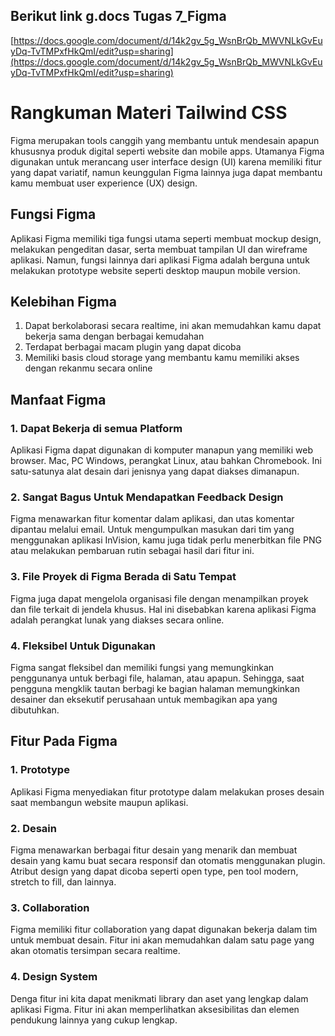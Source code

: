 ## Berikut link g.docs Tugas 7_Figma
[https://docs.google.com/document/d/14k2gv_5g_WsnBrQb_MWVNLkGvEuyDq-TvTMPxfHkQmI/edit?usp=sharing](https://docs.google.com/document/d/14k2gv_5g_WsnBrQb_MWVNLkGvEuyDq-TvTMPxfHkQmI/edit?usp=sharing)

# Rangkuman Materi Tailwind CSS
Figma merupakan tools canggih yang membantu untuk mendesain apapun khususnya produk digital seperti website dan mobile apps. Utamanya Figma digunakan untuk merancang user interface design (UI) karena memiliki fitur yang dapat variatif, namun keunggulan Figma lainnya juga dapat membantu kamu membuat user experience (UX) design.

## Fungsi Figma
Aplikasi Figma memiliki tiga fungsi utama seperti membuat mockup design, melakukan pengeditan dasar, serta membuat tampilan UI dan wireframe aplikasi. Namun, fungsi lainnya dari aplikasi Figma adalah berguna untuk melakukan prototype website seperti desktop maupun mobile version.

## Kelebihan Figma
1. Dapat berkolaborasi secara realtime, ini akan memudahkan kamu dapat bekerja sama dengan berbagai kemudahan
2. Terdapat berbagai macam plugin yang dapat dicoba
3. Memiliki basis cloud storage yang membantu kamu memiliki akses dengan rekanmu secara online

## Manfaat Figma
### 1. Dapat Bekerja di semua Platform
Aplikasi Figma dapat digunakan di komputer manapun yang memiliki web browser. Mac, PC Windows, perangkat Linux, atau bahkan Chromebook. Ini satu-satunya alat desain dari jenisnya yang dapat diakses dimanapun.
### 2. Sangat Bagus Untuk Mendapatkan Feedback Design
Figma menawarkan fitur komentar dalam aplikasi, dan utas komentar dipantau melalui email. Untuk mengumpulkan masukan dari tim yang menggunakan aplikasi InVision, kamu juga tidak perlu menerbitkan file PNG atau melakukan pembaruan rutin sebagai hasil dari fitur ini.
### 3. File Proyek di Figma Berada di Satu Tempat
Figma juga dapat mengelola organisasi file dengan menampilkan proyek dan file terkait di jendela khusus. Hal ini disebabkan karena aplikasi Figma adalah perangkat lunak yang diakses secara online.
### 4. Fleksibel Untuk Digunakan
Figma sangat fleksibel dan memiliki fungsi yang memungkinkan penggunanya untuk berbagi file, halaman, atau apapun. Sehingga, saat pengguna mengklik tautan berbagi ke bagian halaman memungkinkan desainer dan eksekutif perusahaan untuk membagikan apa yang dibutuhkan.

## Fitur Pada Figma
### 1. Prototype
Aplikasi Figma menyediakan fitur prototype dalam melakukan proses desain saat membangun website maupun aplikasi.
### 2. Desain
Figma menawarkan berbagai fitur desain yang menarik dan membuat desain yang kamu buat secara responsif dan otomatis menggunakan plugin. Atribut design yang dapat dicoba seperti open type, pen tool modern, stretch to fill, dan lainnya.
### 3. Collaboration
Figma memiliki fitur collaboration yang dapat digunakan bekerja dalam tim untuk membuat desain. Fitur ini akan memudahkan dalam satu page yang akan otomatis tersimpan secara realtime.
### 4. Design System
Denga fitur ini kita dapat menikmati library dan aset yang lengkap dalam aplikasi Figma. Fitur ini akan memperlihatkan aksesibilitas dan elemen pendukung lainnya yang cukup lengkap.



